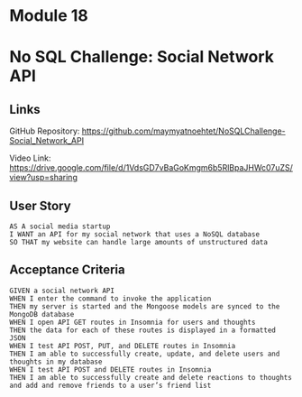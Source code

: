 # Module 18

# No SQL Challenge: Social Network API

## Links

GitHub Repository: https://github.com/maymyatnoehtet/NoSQLChallenge-Social_Network_API

Video Link: https://drive.google.com/file/d/1VdsGD7vBaGoKmgm6b5RlBpaJHWc07uZS/view?usp=sharing

## User Story

```
AS A social media startup
I WANT an API for my social network that uses a NoSQL database
SO THAT my website can handle large amounts of unstructured data
```

## Acceptance Criteria

```
GIVEN a social network API
WHEN I enter the command to invoke the application
THEN my server is started and the Mongoose models are synced to the MongoDB database
WHEN I open API GET routes in Insomnia for users and thoughts
THEN the data for each of these routes is displayed in a formatted JSON
WHEN I test API POST, PUT, and DELETE routes in Insomnia
THEN I am able to successfully create, update, and delete users and thoughts in my database
WHEN I test API POST and DELETE routes in Insomnia
THEN I am able to successfully create and delete reactions to thoughts and add and remove friends to a user’s friend list
```
